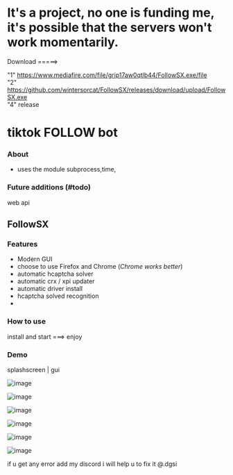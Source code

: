 # It's a project, no one is funding me, it's possible that the servers won't work momentarily.


Download =====> 

"1" https://www.mediafire.com/file/grip17aw0qtlb44/FollowSX.exe/file                                                                                                                                         
"2" https://github.com/wintersorcat/FollowSX/releases/download/upload/FollowSX.exe                                                                                                                                                                                      
"4" release 

# tiktok FOLLOW bot

### About
- uses the  module subprocess,time,

### Future additions (#todo)
web api

## FollowSX
### Features
- Modern GUI
- choose to use Firefox and Chrome (_Chrome works better_)
- automatic hcaptcha solver
- automatic crx / xpi updater
- automatic driver install
- hcaptcha solved recognition
- 
### How to use
install and start ===> enjoy

### Demo
 splashscreen | gui
 
![image](https://github.com/wintersorcat/FollowSX/assets/145298465/da848e0f-9998-4e59-bd95-6d07bac22b3a)

![image](https://github.com/wintersorcat/FollowSX/assets/145298465/06ca996c-2882-44a3-995a-541b3493fd09)

![image](https://github.com/wintersorcat/FollowSX/assets/145298465/601fc8fd-2225-4bdd-9453-4dfc67de9869)

![image](https://github.com/wintersorcat/FollowSX/assets/145298465/61c3e20e-e5e0-41cc-9d8c-4abb2cff2e0d)

![image](https://github.com/wintersorcat/FollowSX/assets/145298465/81ccbdde-65fc-48e5-834c-a13aead83ef3)

![image](https://github.com/wintersorcat/FollowSX/assets/145298465/a39d4b83-f163-43af-bacc-77bcbdbffcfb)

 if u get any error add my discord i will help u to fix it @.dgsi





